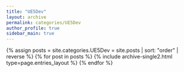 ```yaml
---
title: "UE5Dev"
layout: archive
permalink: categories/UE5Dev
author_profile: true
sidebar_main: true
---
```


{% assign posts = site.categories.UE5Dev = site.posts | sort: "order" | reverse %}
{% for post in posts %}
    {% include archive-single2.html type=page.entries_layout %}
{% endfor %}